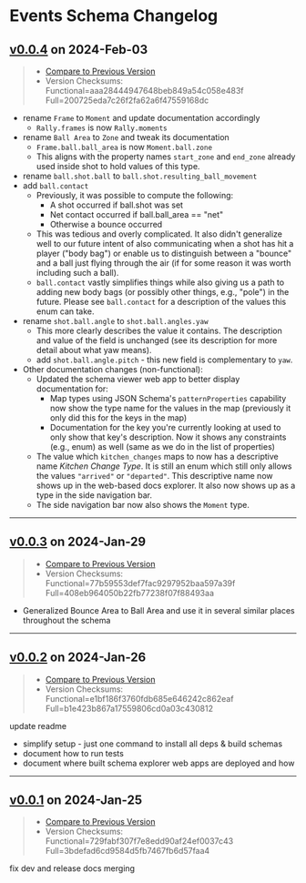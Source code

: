 # Events Schema Changelog

## [v0.0.4](https://github.com/pbv-public/events/releases/tag/v0.0.4) on 2024-Feb-03
> * [Compare to Previous Version](https://github.com/pbv-public/events/compare/v0.0.3...v0.0.4?expand=1)
> * Version Checksums: Functional=aaa28444947648beb849a54c058e483f Full=200725eda7c26f2fa62a6f47559168dc

* rename `Frame` to `Moment` and update documentation accordingly
  * `Rally.frames` is now `Rally.moments`
* rename `Ball Area` to `Zone` and tweak its documentation
  * `Frame.ball.ball_area` is now `Moment.ball.zone`
  * This aligns with the property names `start_zone` and `end_zone` already used inside shot to hold values of this type.
* rename `ball.shot.ball` to `ball.shot.resulting_ball_movement`
* add `ball.contact`
  * Previously, it was possible to compute the following:
    * A shot occurred if ball.shot was set
    * Net contact occurred if ball.ball_area == "net"
    * Otherwise a bounce occurred
  * This was tedious and overly complicated. It also didn't generalize well to our future intent of also communicating when a shot has hit a player ("body bag") or enable us to distinguish between a "bounce" and a ball just flying through the air (if for some reason it was worth including such a ball).
  * `ball.contact` vastly simplifies things while also giving us a path to adding new body bags (or possibly other things, e.g., "pole") in the future. Please see `ball.contact` for a description of the values this enum can take.
* rename `shot.ball.angle` to `shot.ball.angles.yaw`
  * This more clearly describes the value it contains. The description and value of the field is unchanged (see its description for more detail about what yaw means).
  * add `shot.ball.angle.pitch` - this new field is complementary to `yaw`.
* Other documentation changes (non-functional):
  * Updated the schema viewer web app to better display documentation for:
    * Map types using JSON Schema's `patternProperties` capability now show the type name
      for the values in the map (previously it only did this for the keys in the map)
    * Documentation for the key you're currently looking at used to only show that key's
      description. Now it shows any constraints (e.g., enum) as well (same as we do in
      the list of properties)
  * The value which `kitchen_changes` maps to now has a descriptive name _Kitchen Change
    Type_. It is still an enum which still only allows the values `"arrived"` or
    `"departed"`. This descriptive name now shows up in the web-based docs explorer. It
    also now shows up as a type in the side navigation bar.
  * The side navigation bar now also shows the `Moment` type.

-------------------------------------
## [v0.0.3](https://github.com/pbv-public/events/releases/tag/v0.0.3) on 2024-Jan-29
> * [Compare to Previous Version](https://github.com/pbv-public/events/compare/v0.0.2...v0.0.3?expand=1)
> * Version Checksums: Functional=77b59553def7fac9297952baa597a39f Full=408eb964050b22fb77238f07f88493aa

* Generalized Bounce Area to Ball Area and use it in several similar places throughout the schema

-------------------------------------
## [v0.0.2](https://github.com/pbv-public/events/releases/tag/v0.0.2) on 2024-Jan-26
> * [Compare to Previous Version](https://github.com/pbv-public/events/compare/v0.0.1...v0.0.2?expand=1)
> * Version Checksums: Functional=e1bf186f3760fdb685e646242c862eaf Full=b1e423b867a17559806cd0a03c430812

update readme

 * simplify setup - just one command to install all deps & build schemas
 * document how to run tests
 * document where built schema explorer web apps are deployed and how

-------------------------------------
## [v0.0.1](https://github.com/pbv-public/events/releases/tag/v0.0.1) on 2024-Jan-25
> * [Compare to Previous Version](https://github.com/pbv-public/events/compare/v0.0.1^...v0.0.1?expand=1)
> * Version Checksums: Functional=729fabf307f7e8edd90af24ef0037c43 Full=3bdefad6cd9584d5fb7467fb6d57faa4

fix dev and release docs merging

